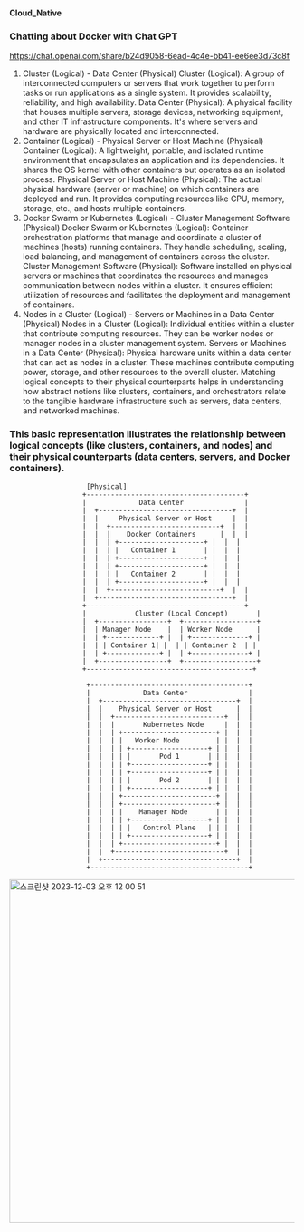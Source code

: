 #### Cloud_Native


### Chatting  about Docker with Chat GPT
https://chat.openai.com/share/b24d9058-6ead-4c4e-bb41-ee6ee3d73c8f


1. Cluster (Logical) - Data Center (Physical)
Cluster (Logical): A group of interconnected computers or servers that work together to perform tasks or run applications as a single system. It provides scalability, reliability, and high availability.
Data Center (Physical): A physical facility that houses multiple servers, storage devices, networking equipment, and other IT infrastructure components. It's where servers and hardware are physically located and interconnected.
2. Container (Logical) - Physical Server or Host Machine (Physical)
Container (Logical): A lightweight, portable, and isolated runtime environment that encapsulates an application and its dependencies. It shares the OS kernel with other containers but operates as an isolated process.
Physical Server or Host Machine (Physical): The actual physical hardware (server or machine) on which containers are deployed and run. It provides computing resources like CPU, memory, storage, etc., and hosts multiple containers.
3. Docker Swarm or Kubernetes (Logical) - Cluster Management Software (Physical)
Docker Swarm or Kubernetes (Logical): Container orchestration platforms that manage and coordinate a cluster of machines (hosts) running containers. They handle scheduling, scaling, load balancing, and management of containers across the cluster.
Cluster Management Software (Physical): Software installed on physical servers or machines that coordinates the resources and manages communication between nodes within a cluster. It ensures efficient utilization of resources and facilitates the deployment and management of containers.
4. Nodes in a Cluster (Logical) - Servers or Machines in a Data Center (Physical)
Nodes in a Cluster (Logical): Individual entities within a cluster that contribute computing resources. They can be worker nodes or manager nodes in a cluster management system.
Servers or Machines in a Data Center (Physical): Physical hardware units within a data center that can act as nodes in a cluster. These machines contribute computing power, storage, and other resources to the overall cluster.
Matching logical concepts to their physical counterparts helps in understanding how abstract notions like clusters, containers, and orchestrators relate to the tangible hardware infrastructure such as servers, data centers, and networked machines.    


### This basic representation illustrates the relationship between logical concepts (like clusters, containers, and nodes) and their physical counterparts (data centers, servers, and Docker containers).
 ```
                    [Physical]
                   +---------------------------------------+
                   |             Data Center               |
                   |  +---------------------------------+  |
                   |  |     Physical Server or Host     |  |
                   |  |  +---------------------------+  |  |
                   |  |  |    Docker Containers      |  |  |
                   |  |  | +---------------------+ |  |  |
                   |  |  | |   Container 1       | |  |  |
                   |  |  | +---------------------+ |  |  |
                   |  |  | +---------------------+ |  |  |
                   |  |  | |   Container 2       | |  |  |
                   |  |  | +---------------------+ |  |  |
                   |  |  +---------------------------+  |  |
                   |  +---------------------------------+  |
                   +---------------------------------------+
                   |            Cluster (Local Concept)       |
                   |  +-----------------+  +------------------+
                   |  | Manager Node    |  | Worker Node      |
                   |  | +-------------+ |  | +--------------+ |
                   |  | | Container 1| |  | | Container 2  | |
                   |  | +-------------+ |  | +--------------+ |
                   |  +-----------------+  +------------------+
                   +-----------------------------------------+

```


```
                   +---------------------------------------+
                   |             Data Center               |
                   |  +---------------------------------+  |
                   |  |    Physical Server or Host      |  |
                   |  |  +---------------------------+  |  |
                   |  |  |       Kubernetes Node     |  |  |
                   |  |  | +-----------------------+ |  |  |
                   |  |  | |   Worker Node         | |  |  |
                   |  |  | | +-------------------+ | |  |  |
                   |  |  | | |       Pod 1       | | |  |  |
                   |  |  | | +-------------------+ | |  |  |
                   |  |  | | +-------------------+ | |  |  |
                   |  |  | | |       Pod 2       | | |  |  |
                   |  |  | | +-------------------+ | |  |  |
                   |  |  | +-----------------------+ |  |  |
                   |  |  | +-----------------------+ |  |  |
                   |  |  | |    Manager Node       | |  |  |
                   |  |  | | +-------------------+ | |  |  |
                   |  |  | | |   Control Plane   | | |  |  |
                   |  |  | | +-------------------+ | |  |  |
                   |  |  | +-----------------------+ |  |  |
                   |  |  +---------------------------+  |  |
                   |  +---------------------------------+  |
                   +---------------------------------------+

```

<img width="606" alt="스크린샷 2023-12-03 오후 12 00 51" src="https://github.com/PhoebeYoon/Cloud_Native/assets/48478079/3fca848c-67fa-4dba-b1b9-16a33be37b2b">



                   
